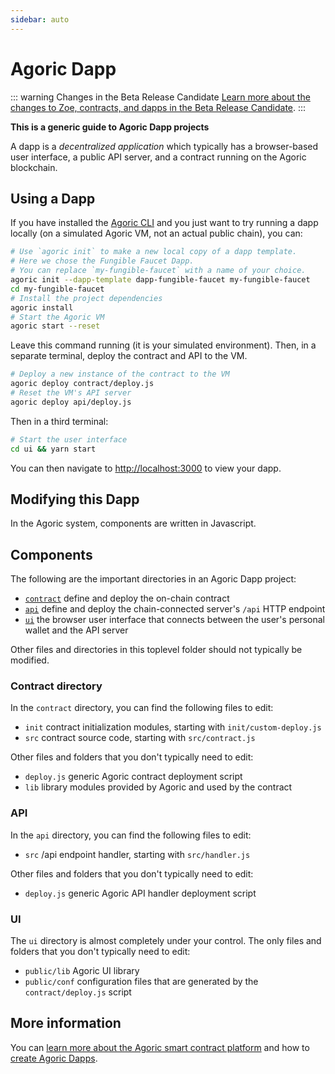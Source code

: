 ```yaml
---
sidebar: auto
---
```

# Agoric Dapp

::: warning Changes in the Beta Release Candidate
[Learn more about the changes to Zoe, contracts, and dapps in the
Beta Release Candidate](../getting-started/beta.md).
:::

**This is a generic guide to Agoric Dapp projects**

A dapp is a *decentralized application* which typically has a browser-based user interface, a public API server, and a contract running on the Agoric blockchain.

## Using a Dapp

If you have installed the [Agoric CLI](../getting-started/before-using-agoric.md) and you just want to try running a dapp locally (on a simulated Agoric VM, not an actual public chain), you can:

```sh
# Use `agoric init` to make a new local copy of a dapp template.
# Here we chose the Fungible Faucet Dapp.
# You can replace `my-fungible-faucet` with a name of your choice.
agoric init --dapp-template dapp-fungible-faucet my-fungible-faucet
cd my-fungible-faucet
# Install the project dependencies
agoric install
# Start the Agoric VM
agoric start --reset
```

Leave this command running (it is your simulated environment).  Then,
in a separate terminal, deploy the contract and API to the VM.

```sh secondary style2
# Deploy a new instance of the contract to the VM
agoric deploy contract/deploy.js
# Reset the VM's API server
agoric deploy api/deploy.js
```

Then in a third terminal:

```sh secondary style3
# Start the user interface
cd ui && yarn start
```

You can then navigate to [http://localhost:3000](http://localhost:3000) to view your dapp.

## Modifying this Dapp

In the Agoric system, components are written in Javascript.

## Components

The following are the important directories in an Agoric Dapp project:

- [`contract`](#contract-directory) define and deploy the on-chain contract
- [`api`](#api) define and deploy the chain-connected server's `/api` HTTP endpoint
- [`ui`](#ui) the browser user interface that connects between the user's personal wallet and the API server

Other files and directories in this toplevel folder should not typically be modified.

### Contract directory

In the `contract` directory, you can find the following files to edit:

- `init` contract initialization modules, starting with `init/custom-deploy.js`
- `src` contract source code, starting with `src/contract.js`

Other files and folders that you don't typically need to edit:

- `deploy.js` generic Agoric contract deployment script
- `lib` library modules provided by Agoric and used by the contract

### API

In the `api` directory, you can find the following files to edit:

- `src` /api endpoint handler, starting with `src/handler.js`

Other files and folders that you don't typically need to edit:

- `deploy.js` generic Agoric API handler deployment script

### UI

The `ui` directory is almost completely under your control.  The only files and folders that you don't typically need to edit:

- `public/lib` Agoric UI library
- `public/conf` configuration files that are generated by the `contract/deploy.js` script

## More information

You can [learn more about the Agoric smart contract platform](https://agoric.com) and how to [create Agoric Dapps](../getting-started).
